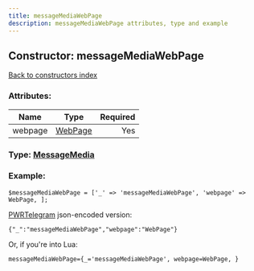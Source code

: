 ```yaml
---
title: messageMediaWebPage
description: messageMediaWebPage attributes, type and example
---
```

## Constructor: messageMediaWebPage  
[Back to constructors index](index.md)



### Attributes:

| Name     |    Type       | Required |
|----------|:-------------:|---------:|
|webpage|[WebPage](../types/WebPage.md) | Yes|



### Type: [MessageMedia](../types/MessageMedia.md)


### Example:

```
$messageMediaWebPage = ['_' => 'messageMediaWebPage', 'webpage' => WebPage, ];
```  

[PWRTelegram](https://pwrtelegram.xyz) json-encoded version:

```
{"_":"messageMediaWebPage","webpage":"WebPage"}
```


Or, if you're into Lua:  


```
messageMediaWebPage={_='messageMediaWebPage', webpage=WebPage, }

```


